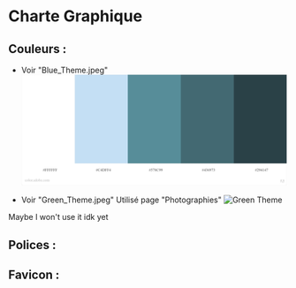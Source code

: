 # Charte Graphique

## Couleurs :
- Voir "Blue_Theme.jpeg"
![Blue Theme](Blue_Theme.jpeg) 

- Voir "Green_Theme.jpeg"
Utilisé page "Photographies"
![Green Theme](Green_Theme.jpeg) 

Maybe I won't use it idk yet

## Polices :

## Favicon :